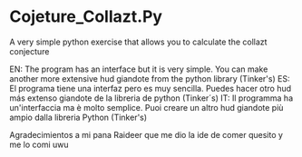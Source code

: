 # Cojeture_Collazt.Py
A very simple python exercise that allows you to calculate the collazt conjecture

EN: The program has an interface but it is very simple. You can make another more extensive hud giandote from the python library (Tinker's)
ES: El programa tiene una interfaz pero es muy sencilla. Puedes hacer otro hud más extenso giandote de la libreria de python (Tinker´s)
IT: Il programma ha un'interfaccia ma è molto semplice. Puoi creare un altro hud giandote più ampio dalla libreria Python (Tinker's)


























Agradecimientos a mi pana Raideer que me dio la ide de comer quesito y me lo comi uwu

